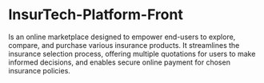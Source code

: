 # InsurTech-Platform-Front
Is an online marketplace designed to empower end-users to explore, compare, and purchase  various insurance products. It streamlines the insurance selection process, offering multiple  quotations for users to make informed decisions, and enables secure online payment for  chosen insurance policies. 
